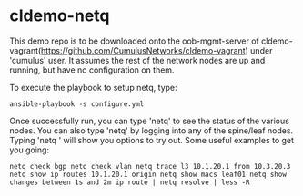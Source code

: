 # cldemo-netq

This demo repo is to be downloaded onto the oob-mgmt-server of cldemo-vagrant(<https://github.com/CumulusNetworks/cldemo-vagrant>) under 'cumulus' user. It assumes the rest of the network nodes are up and running, but have no configuration on them.

To execute the playbook to setup netq, type:

    ansible-playbook -s configure.yml

Once successfully run, you can type 'netq' to see the status of the various nodes. You can also type 'netq' by logging into any of the spine/leaf nodes.
Typing 'netq <TAB>' will show you options to try out. Some useful examples to get you going:

`netq check bgp
netq check vlan
netq trace l3 10.1.20.1 from 10.3.20.3
netq show ip routes 10.1.20.1 origin
netq show macs leaf01
netq show changes between 1s and 2m
ip route | netq resolve | less -R`
